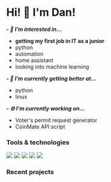 # Hi! 👋 I'm **Dan**!

***- 👀 I’m interested in...***
  - **getting my first job in IT as a junior**
  - python
  - automation
  - home assistant
  - looking into machine learning
  
***- 🌱 I’m currently getting better at...***
  - python
  - linux

***- ⚙️ I'm currently working on...***
  - Voter's permit request generator
  - CoinMate API script
 


### Tools & technologies
![](https://img.shields.io/static/v1?label=OS&message=fedora&color=blue&style=for-the-badge&logo=fedora)
![](https://img.shields.io/static/v1?label=ide&message=PyCharm&color=blue&style=for-the-badge&logo=pycharm)
![](https://img.shields.io/static/v1?label=code&message=python&color=blue&style=for-the-badge&logo=python)
![](https://img.shields.io/static/v1?label=tools&message=gitlab&color=blue&style=for-the-badge&logo=gitlab)
![](https://img.shields.io/static/v1?label=tools&message=github&color=blue&style=for-the-badge&logo=github)
### Recent projects

